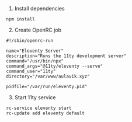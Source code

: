 1. Install dependencies

```
npm install
```

2. Create OpenRC job

```
#!/sbin/openrc-run

name="Eleventy Server"
description="Runs the 11ty development server"
command="/usr/bin/npx"
command_args="@11ty/eleventy --serve"
command_user="11ty"
directory="/var/www/aulavik.xyz"

pidfile="/var/run/eleventy.pid"
```

3. Start 11ty service

```
rc-service eleventy start
rc-update add eleventy default
```
